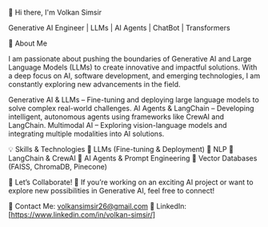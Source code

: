 👋 Hi there, I'm Volkan Simsir


Generative AI Engineer | LLMs | AI Agents | ChatBot | Transformers 

🔹 About Me

I am passionate about pushing the boundaries of Generative AI and Large Language Models (LLMs) to create innovative and impactful solutions. With a deep focus on AI, software development, and emerging technologies, I am constantly exploring new advancements in the field.

Generative AI & LLMs – Fine-tuning and deploying large language models to solve complex real-world challenges.
AI Agents & LangChain – Developing intelligent, autonomous agents using frameworks like CrewAI and LangChain.
Multimodal AI – Exploring vision-language models and integrating multiple modalities into AI solutions.


💡 Skills & Technologies
🔹 LLMs (Fine-tuning & Deployment)
🔹 NLP
🔹 LangChain & CrewAI
🔹 AI Agents & Prompt Engineering
🔹 Vector Databases (FAISS, ChromaDB, Pinecone)

🤝 Let’s Collaborate!
🚀 If you’re working on an exciting AI project or want to explore new possibilities in Generative AI, feel free to connect!

📩 Contact Me: volkansimsir26@gmail.com
💼 LinkedIn: [https://www.linkedin.com/in/volkan-simsir/]
